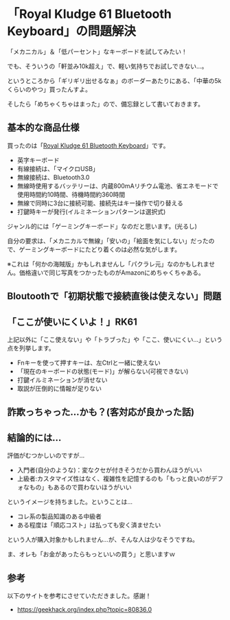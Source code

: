「Royal Kludge 61 Bluetooth Keyboard」の問題解決
===

「メカニカル」＆「低パーセント」なキーボードを試してみたい！

でも、そういうの「軒並み10k超え」で、軽い気持ちでお試しできない…。

というところから「ギリギリ出せるなぁ」のボーダーあたりにある、「中華の5kくらいのやつ」買ったんすよ。

そしたら「めちゃくちゃはまった」ので、備忘録として書いておきます。

## 基本的な商品仕様

買ったのは「[Royal Kludge 61 Bluetooth Keyboard](https://www.amazon.co.jp/dp/B0731H35J8)」です。

- 英字キーボード
- 有線接続は、「マイクロUSB」
- 無線接続は、Bluetooth3.0
- 無線時使用するバッテリーは、内蔵800mAリチウム電池、省エネモードで使用時間約10時間、待機時間約360時間
- 無線で同時に3台に接続可能、接続先はキー操作で切り替える
- 打鍵時キーが発行(イルミネーションパターンは選択式)

ジャンル的には「ゲーミングキーボード」なのだと思います。(光るし)

自分の要求は、「メカニカルで無線」「安いの」「絵面を気にしない」だったので、ゲーミングキーボードにたどり着くのは必然な気がします。

※これは「何かの海賊版」かもしれませんし「パクラレ元」なのかもしれません。価格違いで同じ写真をつかったものがAmazonにめちゃくちゃある。

## Bloutoothで「初期状態で接続直後は使えない」問題


## 「ここが使いにくいよ！」RK61

上記以外に「ここ使えない」や「トラブった」や「ここ、使いにくい…」という点を列挙します。

- Fnキーを使って押すキーは、左Ctrlと一緒に使えない
- 「現在のキーボードの状態(モード)」が解らない(可視できない)
- 打鍵イルミネーションが消せない
- 取説が圧倒的に情報が足りない

## 詐欺っちゃった…かも？(客対応が良かった話)



## 結論的には…

評価がむつかしいのですが…

- 入門者(自分のような)：変なクセが付きそうだから買わんほうがいい
- 上級者:カスタマイズ性はなく、複雑性を記憶するのも「もっと良いのがデフォなもの」もあるので買わないほうがいい

というイメージを持ちました。ということは…

- コレ系の製品知識のある中級者
- ある程度は「順応コスト」は払っても安く済ませたい

という人が購入対象かもしれません…が、そんな人は少なそうですね。

ま、オレも「お金があったらもっといいの買う」と思いますｗ

## 参考

以下のサイトを参考にさせていただきました。感謝！

- https://geekhack.org/index.php?topic=80836.0
